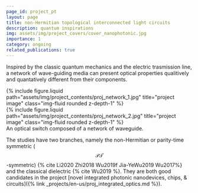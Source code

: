 ```yaml
---
page_id: project_pt
layout: page
title: non-Hermitian topological interconnected light circuits
description: quantum inspirations
img: assets/img/project_covers/cover_nanophotonic.jpg
importance: 1
category: ongoing
related_publications: true
---
```


Inspired by the classic quantum mechanics and the electric trasmission line, a network of wave-guiding media can present optical properties qualitively and quantatively different from their components.

<div class="row justify-content-sm-center">
    <div class="col-sm-6 mt-3 mt-md-0">
        {% include figure.liquid path="assets/img/project_contents/proj_network_1.jpg" title="project image" class="img-fluid rounded z-depth-1" %}
    </div>
    <div class="col-sm-6 mt-3 mt-md-0">
        {% include figure.liquid path="assets/img/project_contents/proj_network_2.jpg" title="project image" class="img-fluid rounded z-depth-1" %}
    </div>
</div>
<div class="caption">
    An optical switch composed of a network of waveguide.
</div>

The studies have two branches, namely the non-Hermitian or parity-time symmetric ($$\mathcal{PT}$$-symmetric) {% cite Li2020 Zhi2018 Wu2019f Jia-YeWu2019 Wu2017%} and the classical dielectric {% cite Wu2019 %}.
They are both good candidates in the project [novel integrated photonic nanodevices, chips, & circuits]({% link _projects/en-us/proj_integrated_optics.md %}).
